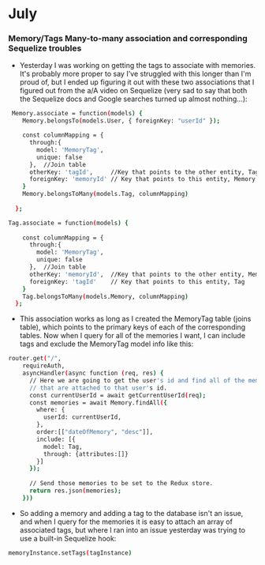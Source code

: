 # July
### Memory/Tags Many-to-many association and corresponding Sequelize troubles
* Yesterday I was working on getting the tags to associate with memories. It's probably more proper to say I've struggled with this longer than I'm proud of, but I ended up figuring it out with these two associations that I figured out from the a/A video on Sequelize (very sad to say that both the Sequelize docs and Google searches turned up almost nothing...): 
```bash
 Memory.associate = function(models) {
    Memory.belongsTo(models.User, { foreignKey: "userId" });

    const columnMapping = {
      through:{
        model: 'MemoryTag',
        unique: false
      },  //Join table
      otherKey: 'tagId',     //Key that points to the other entity, Tag
      foreignKey: 'memoryId' // Key that points to this entity, Memory
    }
    Memory.belongsToMany(models.Tag, columnMapping)
    
  };
```
```bash
Tag.associate = function(models) {
    
    const columnMapping = {
      through:{
        model: 'MemoryTag',
        unique: false
      },  //Join table
      otherKey: 'memoryId',  //Key that points to the other entity, Memory
      foreignKey: 'tagId'    // Key that points to this entity, Tag
    }
    Tag.belongsToMany(models.Memory, columnMapping)
  };
```

* This association works as long as I created the MemoryTag table (joins table), which points to the primary keys of each of the corresponding tables. Now when I query for all of the memories I want, I can include tags and exclude the MemoryTag model info like this:
```bash
router.get("/",
    requireAuth,
    asyncHandler(async function (req, res) {
      // Here we are going to get the user's id and find all of the memories on the memories table
      // that are attached to that user's id.
      const currentUserId = await getCurrentUserId(req);
      const memories = await Memory.findAll({
        where: {
          userId: currentUserId,
        },
        order:[["dateOfMemory", "desc"]],
        include: [{
          model: Tag,
          through: {attributes:[]}
        }]
      });
      
      // Send those memories to be set to the Redux store.
      return res.json(memories);
    }))
```

* So adding a memory and adding a tag to the database isn't an issue, and when I query for the memories it is easy to attach an array of associated tags, but where I ran into an issue yesterday was trying to use a built-in Sequelize hook:
 ```bash 
 memoryInstance.setTags(tagInstance)
 ```